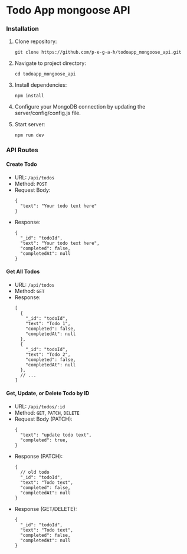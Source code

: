 # Todo App mongoose API

### Installation

1. Clone repository:
    ```
    git clone https://github.com/p-e-g-a-h/todoapp_mongoose_api.git
    ```
2. Navigate to project directory:
    ```
    cd todoapp_mongoose_api
    ```
3. Install dependencies:
    ```
    npm install
    ```
4. Configure your MongoDB connection by updating the server/config/config.js file.

5. Start server:
    ```
    npm run dev
    ```

### API Routes

#### Create Todo
* URL: `/api/todos`
* Method: `POST`
* Request Body:
  ```
  {
    "text": "Your todo text here"
  }
  ```
* Response:
  ```
  {
    "_id": "todoId",
    "text": "Your todo text here",
    "completed": false,
    "completedAt": null
  }
  ```
#### Get All Todos
* URL: `/api/todos`
* Method: `GET`
* Response:
  ```
  [
    {
      "_id": "todoId",
      "text": "Todo 1",
      "completed": false,
      "completedAt": null
    },
    {
      "_id": "todoId",
      "text": "Todo 2",
      "completed": false,
      "completedAt": null
    },
    // ...
  ]
  ```
#### Get, Update, or Delete Todo by ID
* URL: `/api/todos/:id`
* Method: `GET`, `PATCH`, `DELETE`
* Request Body (PATCH):
  ```
  {
    "text": "update todo text",
    "completed": true,
  }
  ```
* Response (PATCH):
  ```
  {
    // old todo
    "_id": "todoId",
    "text": "Todo text",
    "completed": false,
    "completedAt": null
  }
  ```
* Response (GET/DELETE):
  ```
  {
    "_id": "todoId",
    "text": "Todo text",
    "completed": false,
    "completedAt": null
  }
  ```


